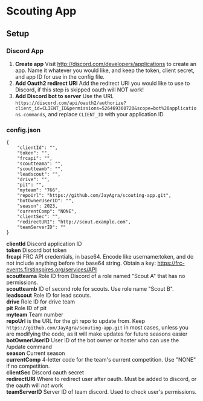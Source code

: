 # Scouting App
## Setup
### Discord App
1. **Create app** Visit http://discord.com/developers/applications to create an app. Name it whatever you would like, and keep the token, client secret, and app ID for use in the config file.<br>
2. **Add Oauth2 redirect URI** Add the redirect URI you would like to use to Discord, if this step is skipped oauth will NOT work!<br>
3. **Add Discord bot to server** Use the URL `https://discord.com/api/oauth2/authorize?client_id=CLIENT_ID&permissions=526469360720&scope=bot%20applications.commands`, and replace `CLIENT_ID` with your application ID
### config.json
```
{
	"clientId": "",
	"token": "",
	"frcapi": "",
	"scoutteama": "",
	"scoutteamb": "",
	"leadscout": "",
	"drive": "",
	"pit": "",
	"myteam": "766",
	"repoUrl": "https://github.com/JayAgra/scouting-app.git",
	"botOwnerUserID": "",
	"season": 2023,
	"currentComp": "NONE",
	"clientSec": "",
	"redirectURI": "http://scout.example.com",
	"teamServerID": ""
}
```
**clientId** Discord application ID<br>
**token** Discord bot token<br>
**frcapi** FRC API credentials, in base64. Encode like username:token, and do not include anything before the base64 string. Obtain a key: https://frc-events.firstinspires.org/services/API<br>
**scoutteama** Role ID from Discord of a role named "Scout A" that has no permissions.<br>
**scoutteamb** ID of second role for scouts. Use role name "Scout B".<br>
**leadscout** Role ID for lead scouts.<br>
**drive** Role ID for drive team<br>
**pit** Role ID of pit<br>
**myteam** Team number<br>
**repoUrl** is the URL for the git repo to update from. Keep `https://github.com/JayAgra/scouting-app.git` in most cases, unless you are modifying the code, as it will make updates for future seasons easier<br>
**botOwnerUserID** User ID of the bot owner or hoster who can use the /update command<br>
**season** Current season<br>
**currentComp** 4-letter code for the team's current competition. Use "NONE" if no competition.<br>
**clientSec** Discord oauth secret<br>
**redirectURI** Where to redirect user after oauth. Must be added to discord, or the oauth will *not* work<br>
**teamServerID** Server ID of team discord. Used to check user's permissions.
